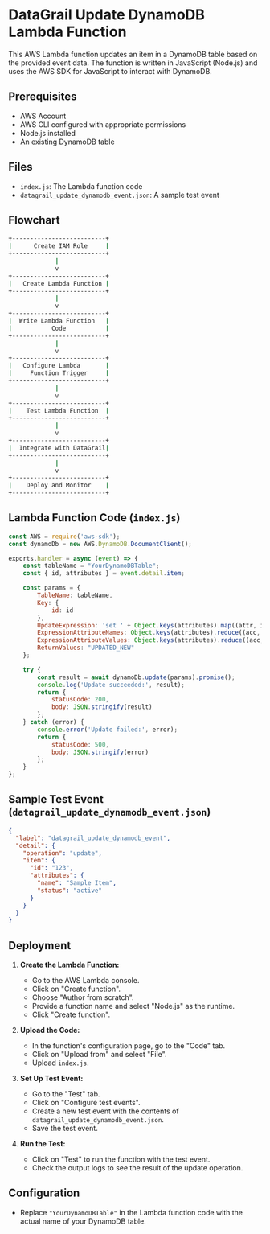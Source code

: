 # DataGrail Update DynamoDB Lambda Function

This AWS Lambda function updates an item in a DynamoDB table based on the provided event data. The function is written in JavaScript (Node.js) and uses the AWS SDK for JavaScript to interact with DynamoDB.

## Prerequisites

- AWS Account
- AWS CLI configured with appropriate permissions
- Node.js installed
- An existing DynamoDB table

## Files

- `index.js`: The Lambda function code
- `datagrail_update_dynamodb_event.json`: A sample test event

## Flowchart

```bash
+--------------------------+
|      Create IAM Role     |
+--------------------------+
             |
             v
+--------------------------+
|   Create Lambda Function |
+--------------------------+
             |
             v
+--------------------------+
|  Write Lambda Function   |
|           Code           |
+--------------------------+
             |
             v
+--------------------------+
|   Configure Lambda       |
|     Function Trigger     |
+--------------------------+
             |
             v
+--------------------------+
|    Test Lambda Function  |
+--------------------------+
             |
             v
+--------------------------+
|  Integrate with DataGrail|
+--------------------------+
             |
             v
+--------------------------+
|    Deploy and Monitor    |
+--------------------------+
```

## Lambda Function Code (`index.js`)

```javascript
const AWS = require('aws-sdk');
const dynamoDb = new AWS.DynamoDB.DocumentClient();

exports.handler = async (event) => {
    const tableName = "YourDynamoDBTable";
    const { id, attributes } = event.detail.item;

    const params = {
        TableName: tableName,
        Key: {
            id: id
        },
        UpdateExpression: 'set ' + Object.keys(attributes).map((attr, index) => `#${attr} = :${attr}`).join(', '),
        ExpressionAttributeNames: Object.keys(attributes).reduce((acc, attr) => ({ ...acc, [`#${attr}`]: attr }), {}),
        ExpressionAttributeValues: Object.keys(attributes).reduce((acc, attr) => ({ ...acc, [`:${attr}`]: attributes[attr] }), {}),
        ReturnValues: "UPDATED_NEW"
    };

    try {
        const result = await dynamoDb.update(params).promise();
        console.log('Update succeeded:', result);
        return {
            statusCode: 200,
            body: JSON.stringify(result)
        };
    } catch (error) {
        console.error('Update failed:', error);
        return {
            statusCode: 500,
            body: JSON.stringify(error)
        };
    }
};
```

## Sample Test Event (`datagrail_update_dynamodb_event.json`)

```json
{
  "label": "datagrail_update_dynamodb_event",
  "detail": {
    "operation": "update",
    "item": {
      "id": "123",
      "attributes": {
        "name": "Sample Item",
        "status": "active"
      }
    }
  }
}
```

## Deployment

1. **Create the Lambda Function:**
   - Go to the AWS Lambda console.
   - Click on "Create function".
   - Choose "Author from scratch".
   - Provide a function name and select "Node.js" as the runtime.
   - Click "Create function".

2. **Upload the Code:**
   - In the function's configuration page, go to the "Code" tab.
   - Click on "Upload from" and select "File".
   - Upload `index.js`.

3. **Set Up Test Event:**
   - Go to the "Test" tab.
   - Click on "Configure test events".
   - Create a new test event with the contents of `datagrail_update_dynamodb_event.json`.
   - Save the test event.

4. **Run the Test:**
   - Click on "Test" to run the function with the test event.
   - Check the output logs to see the result of the update operation.

## Configuration

- Replace `"YourDynamoDBTable"` in the Lambda function code with the actual name of your DynamoDB table.
